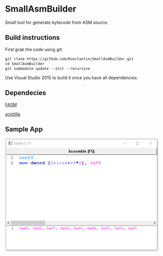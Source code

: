 # SmallAsmBuilder

Small tool for generate bytecode from ASM source.

## Build instructions
First grab the code using git:

```
git clone https://github.com/Konctantin/SmallAsmBuilder.git
cd SmallAsmBuilder
git submodule update --init --recursive
```

Use Visual Studio 2015 to build it once you have all dependencies.

## Dependecies
[FASM](http://flatassembler.net/)

[scintilla](http://www.scintilla.org/)

## Sample App
![Sample App](/screenshot.png?raw=true "Sample App")

